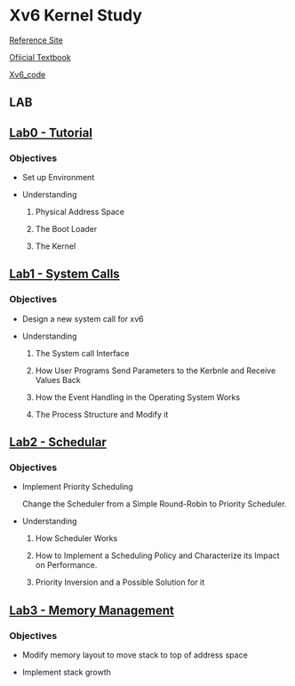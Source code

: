 # Xv6 Kernel Study

[Reference Site](https://www.cs.ucr.edu/~csong/cs153/19s/info.html)

[Ofiicial Textbook](https://pdos.csail.mit.edu/6.828/2016/xv6/book-rev9.pdf)

[Xv6_code](https://pdos.csail.mit.edu/6.828/2016/xv6/xv6-rev9.pdf)

## LAB

## [Lab0 - Tutorial](https://github.com/MJ-SEO/xv6_kernel/tree/main/Lab0)

### Objectives

- Set up Environment

- Understanding

	1. Physical Address Space

	2. The Boot Loader

	3. The Kernel

## [Lab1 - System Calls](https://github.com/MJ-SEO/xv6_kernel/tree/main/Lab1)

### Objectives

- Design a new system call for xv6

- Understanding
	
	1. The System call Interface

	2. How User Programs Send Parameters to the Kerbnle and Receive Values Back

	3. How the Event Handling in the Operating System Works

	4. The Process Structure and Modify it


## [Lab2 - Schedular](https://github.com/MJ-SEO/xv6_kernel/tree/main/Lab2)

### Objectives

- Implement Priority Scheduling

	Change the Scheduler from a Simple Round-Robin to Priority Scheduler.

- Understanding

	1. How Scheduler Works

	2. How to Implement a Scheduling Policy and Characterize its Impact on Performance.

	3. Priority Inversion and a Possible Solution for it

## [Lab3 - Memory Management](https://github.com/MJ-SEO/xv6_kernel/tree/main/Lab3)

### Objectives

- Modify memory layout to move stack to top of address space

- Implement stack growth
